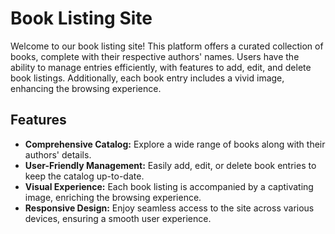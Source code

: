 # Book Listing Site

Welcome to our book listing site! This platform offers a curated collection of books, complete with their respective authors' names. Users have the ability to manage entries efficiently, with features to add, edit, and delete book listings. Additionally, each book entry includes a vivid image, enhancing the browsing experience.

## Features

- **Comprehensive Catalog:** Explore a wide range of books along with their authors' details.
- **User-Friendly Management:** Easily add, edit, or delete book entries to keep the catalog up-to-date.
- **Visual Experience:** Each book listing is accompanied by a captivating image, enriching the browsing experience.
- **Responsive Design:** Enjoy seamless access to the site across various devices, ensuring a smooth user experience.
